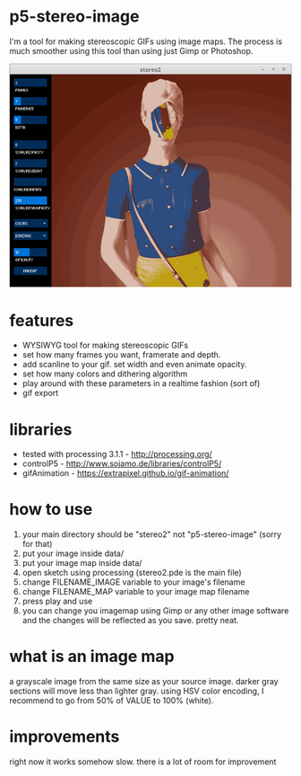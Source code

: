 # p5-stereo-image
I'm a tool for making stereoscopic GIFs using image maps. The process is much smoother using this tool than using just Gimp or Photoshop.

![GUI](https://raw.githubusercontent.com/macramole/p5-stereo-image/master/gui.jpg)

# features
* WYSIWYG tool for making stereoscopic GIFs
* set how many frames you want, framerate and depth.
* add scanline to your gif. set width and even animate opacity.
* set how many colors and dithering algorithm 
* play around with these parameters in a realtime fashion (sort of)
* gif export

# libraries
* tested with processing 3.1.1 - http://processing.org/
* controlP5 - http://www.sojamo.de/libraries/controlP5/
* gifAnimation - https://extrapixel.github.io/gif-animation/

# how to use
1. your main directory should be "stereo2" not "p5-stereo-image" (sorry for that)
2. put your image inside data/
3. put your image map inside data/
4. open sketch using processing (stereo2.pde is the main file)
5. change FILENAME_IMAGE variable to your image's filename
6. change FILENAME_MAP variable to your image map filename 
7. press play and use
8. you can change you imagemap using Gimp or any other image software and the changes will be reflected as you save. pretty neat.

# what is an image map
a grayscale image from the same size as your source image. darker gray sections will move less than lighter gray. using HSV color encoding, I recommend to go from 50% of VALUE to 100% (white).

# improvements
right now it works somehow slow. there is a lot of room for improvement

